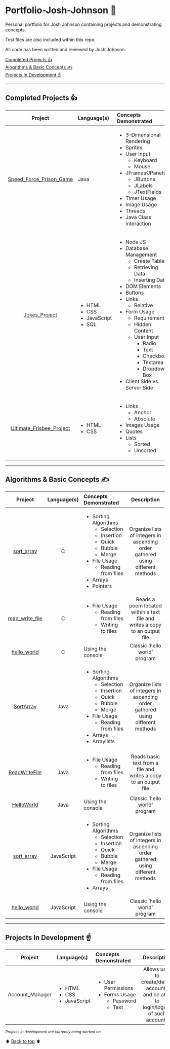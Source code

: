 # **Portfolio-Josh-Johnson** :open_book:
Personal portfolio for Josh Johnson containing projects and demonstrating concepts.

Test files are also included within this repo.

All code has been written and reviewed by Josh Johnson.

[Completed Projects :thumbsup:](#completed-projects-thumbsup)<br>
[Alogrithms & Basic Concepts :writing_hand:](#algorithms--basic-concepts-writing_hand)<br>
[Projects In Development :point_up:](#projects-in-development-point_up)<br>

---
<!-- completed projects section -->
## Completed Projects :thumbsup:
| Project | Language&lpar;s&rpar; | Concepts Demonstrated | Description |
| :------------------------: | :------------------------ | :----------------------- | :------------------------------------: |
| [Speed&lowbar;Force&lowbar;Prison&lowbar;Game](/Speed_Force_Prison_Game)  | Java | <ul><li>3&ndash;Dimensional Rendering</li><li>Sprites</li><li>User Input<ul><li>Keyboard</li><li>Mouse</li></ul></li><li>JFrames&frasl;JPanels<ul><li>JButtons</li><li>JLabels</li><li>JTextFields</li></ul></li><li>Timer Usage</li><li>Image Usage</li><li>Threads</li><li>Java Class Interaction</li></ul> | 3&ndash;Dimensional game written in Java that uses Java&apos;s graphical interface for rendering effects |
| [Jokes&lowbar;Project](/Jokes_Project) | <ul><li>HTML</li><li>CSS</li><li>JavaScript</li><li>SQL</li></ul> | <ul><li>Node JS</li><li>Database Management<ul><li>Create Tables</li><li>Retrieving Data</li><li>Inserting Data</li></ul></li><li>DOM Elements</li><li>Buttons</li><li>Links<ul><li>Relative</li></ul></li><li>Form Usage<ul><li>Requirements</li><li>Hidden Content</li><li>User Input<ul><li>Radio</li><li>Text</li><li>Checkbox</li><li>Textarea</li><li>Dropdown Box</li></ul></li></ul></li><li>Client Side vs. Server Side</li></ul> | Keeps a database of jokes that users can add jokes to and&frasl;or retrieve jokes from |
| [Ultimate&lowbar;Frisbee&lowbar;Project](/Ultimate_Frisbee_Project) | <ul><li>HTML</li><li>CSS</li></ul> | <ul><li>Links<ul><li>Anchor</li><li>Absolute</li></ul></li><li>Images Usage</li><li>Quotes</li><li>Lists<ul><li>Sorted</li><li>Unsorted</li></ul></li></ul> | Customized ultimate frisbee Wiki page |
---
<!-- algorithms & basic concepts section -->
## Algorithms & Basic Concepts :writing_hand:
| Project | Language&lpar;s&rpar; | Concepts Demonstrated | Description |
| :------------------------: | :------------------------: | :------------------------ | :------------------------------------: |
| [sort&lowbar;array](/C/Sort_Array.c) | C | <ul><li>Sorting Algorithms<ul><li>Selection</li><li>Insertion</li><li>Quick</li><li>Bubble</li><li>Merge</li></ul></li><li>File Usage<ul><li>Reading from files</li></ul></li><li>Arrays</li><li>Pointers</li></ul> | Organize lists of integers in ascending order gathered using different methods |
| [read&lowbar;write&lowbar;file](/C/Read_Write_File.c) | C | <ul><li>File Usage<ul><li>Reading from files</li><li>Writing to files</li></ul></li></ul> | Reads a poem located within a text file and writes a copy to an output file |
| [hello&lowbar;world](/C/Hello_World.c) | C | Using the console | Classic &lsquo;hello world&rsquo; program |
| [SortArray](/Java/SortArray.java) | Java | <ul><li>Sorting Algorithms<ul><li>Selection</li><li>Insertion</li><li>Quick</li><li>Bubble</li><li>Merge</li></ul></li><li>File Usage<ul><li>Reading from files</li></ul></li><li>Arrays</li><li>Arraylists</li></ul> | Organize lists of integers in ascending order gathered using different methods |
| [ReadWriteFile](/Java/ReadWriteFile.java) | Java | <ul><li>File Usage<ul><li>Reading from files</li><li>Writing to files</li></ul></li></ul>  | Reads basic text from a file and writes a copy to an output file |
| [HelloWorld](/Java/HelloWorld.java) | Java | Using the console | Classic &lsquo;hello world&rsquo; program |
| [sort&lowbar;array](/JavaScript/sort_array.js) | JavaScript | <ul><li>Sorting Algorithms<ul><li>Selection</li><li>Insertion</li><li>Quick</li><li>Bubble</li><li>Merge</li></ul></li><li>File Usage<ul><li>Reading from files</li></ul></li><li>Arrays</li></ul> | Organize lists of integers in ascending order gathered using different methods |
| [hello&lowbar;world](/JavaScript/hello_world.js) | JavaScript | Using the console | Classic &lsquo;hello world&rsquo; program |
---
<!-- incompleted Projects section -->
## Projects In Development :point_up:
| Project | Language&lpar;s&rpar; | Concepts Demonstrated | Description |
| :------------------------: | :------------------------ | :------------------------ | :------------------------------------: |
| Account_Manager | <ul><li>HTML</li><li>CSS</li><li>JavaScript</li></ul> | <ul><li>User Permissions</li><li>Forms Usage<ul><li>Password</li><li>Text</li></ul></li></ul> | Allows user to create&sol;delete accounts and be able to login&sol;logout of such accounts |

<sup>_Projects in development are currently being worked on_</sup>

<!-- footer section -->
:arrow_up: [Back to top](#portfolio-josh-johnson-open_book) :arrow_up: